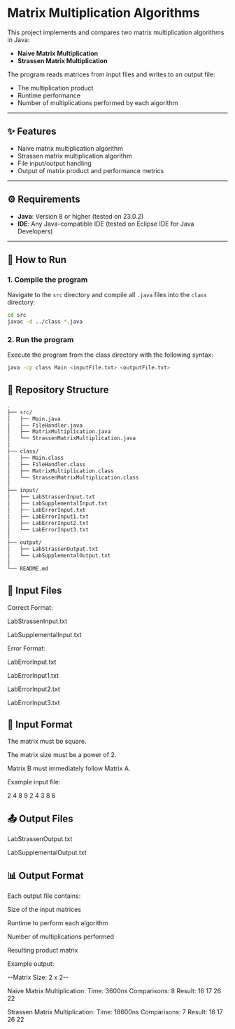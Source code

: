 # Matrix Multiplication Algorithms

This project implements and compares two matrix multiplication algorithms in Java:

- **Naive Matrix Multiplication**
- **Strassen Matrix Multiplication**

The program reads matrices from input files and writes to an output file:  
- The multiplication product  
- Runtime performance  
- Number of multiplications performed by each algorithm  

---

## ✨ Features

- Naive matrix multiplication algorithm  
- Strassen matrix multiplication algorithm  
- File input/output handling  
- Output of matrix product and performance metrics  

---

## ⚙️ Requirements

- **Java**: Version 8 or higher (tested on 23.0.2)  
- **IDE**: Any Java-compatible IDE (tested on Eclipse IDE for Java Developers)  

---

## 🚀 How to Run

### 1. Compile the program

Navigate to the `src` directory and compile all `.java` files into the `class` directory:

```bash
cd src
javac -d ../class *.java
```

### 2. Run the program

Execute the program from the class directory with the following syntax:

```bash
java -cp class Main <inputFile.txt> <outputFile.txt>
```

## 📂 Repository Structure
```bash
.
├── src/
│   ├── Main.java
│   ├── FileHandler.java
│   ├── MatrixMultiplication.java
│   └── StrassenMatrixMultiplication.java
│
├── class/
│   ├── Main.class
│   ├── FileHandler.class
│   ├── MatrixMultiplication.class
│   └── StrassenMatrixMultiplication.class
│
├── input/
│   ├── LabStrassenInput.txt
│   ├── LabSupplementalInput.txt
│   ├── LabErrorInput.txt
│   ├── LabErrorInput1.txt
│   ├── LabErrorInput2.txt
│   └── LabErrorInput3.txt
│
├── output/
│   ├── LabStrassenOutput.txt
│   └── LabSupplementalOutput.txt
│
└── README.md
```

## 📝 Input Files

Correct Format:

LabStrassenInput.txt

LabSupplementalInput.txt

Error Format:

LabErrorInput.txt

LabErrorInput1.txt

LabErrorInput2.txt

LabErrorInput3.txt

## 📑 Input Format

The matrix must be square.

The matrix size must be a power of 2.

Matrix B must immediately follow Matrix A.

Example input file:

2
4 8
9 2
4 3
8 6

## 📤 Output Files

LabStrassenOutput.txt

LabSupplementalOutput.txt

## 📊 Output Format

Each output file contains:

Size of the input matrices

Runtime to perform each algorithm

Number of multiplications performed

Resulting product matrix

Example output:

--Matrix Size: 2 x 2--

Naive Matrix Multiplication:
Time: 3600ns
Comparisons: 8
Result:
16 17 
26 22 

Strassen Matrix Multiplication:
Time: 18600ns
Comparisons: 7
Result:
16 17 
26 22
